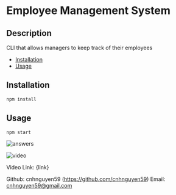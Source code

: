 # Employee Management System
  
  ## Description
  
  CLI that allows managers to keep track of their employees

  - [Installation](#install)
  - [Usage](#usage)
  
  
  <a name="install"></a>
  ## Installation
  
  ```bash 
  npm install
  ```
  
  <a name="usage"></a>
  ## Usage
  
  ```bash 
  npm start
  ```
  ![answers]({route})

  ![video]({route})
  
  Video Link: {link}
  
  
  Github: cnhnguyen59 (https://github.com/cnhnguyen59)
  Email: cnhnguyen59@gmail.com

  